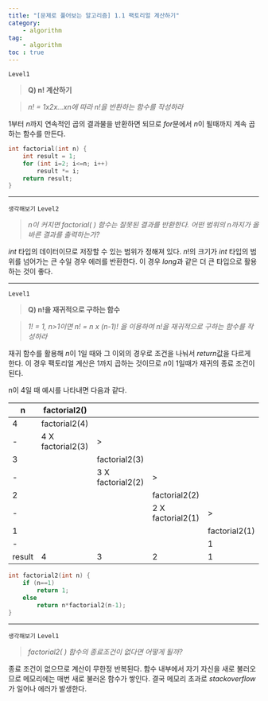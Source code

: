```yaml
---
title: "[문제로 풀어보는 알고리즘] 1.1 팩토리얼 계산하기" 
category:
    - algorithm
tag:
    - algorithm
toc : true
---
```


`Level1` 

> **Q) n! 계산하기**

> *n! = 1x2x...xn에 따라 n!을 반환하는 함수를 작성하라*

1부터 $n$까지 연속적인 곱의 결과물을 반환하면 되므로 $for$문에서 $n$이 될때까지 계속 곱하는 함수를 만든다.

```c
int factorial(int n) {
	int result = 1;
	for (int i=2; i<=n; i++)
		result *= i;
	return result;
}
```

---

`생각해보기` `Level2` 

> *n이 커지면 factorial( ) 함수는 잘못된 결과를 반환한다. 어떤 범위의 n까지가 올바른 결과를 출력하는가?*

$int$ 타입의 데이터이므로 저장할 수 있는 범위가 정해져 있다. $n!$의 크기가 $int$ 타입의 범위를 넘어가는 큰 수일 경우 에러를 반환한다. 이 경우 $long$과 같은 더 큰 타입으로 활용하는 것이 좋다.

---

`Level1` 

> **Q) n!을 재귀적으로 구하는 함수**

> *1! = 1, n>1이면 n! = n x (n-1)! 을 이용하여 n!을 재귀적으로 구하는 함수를 작성하라*

재귀 함수를 활용해 $n$이 1일 때와 그 이외의 경우로 조건을 나눠서 $return$값을 다르게 한다. 이 경우 팩토리얼 계산은 1까지 곱하는 것이므로 $n$이 1일때가 재귀의 종료 조건이 된다.

n이 4일 때 예시를 나타내면 다음과 같다.

|n|factorial2()||||
|-|-|-|-|-|
|4|factorial2(4)||||
|-|4 X factorial2(3)|>|||
|3||factorial2(3)||
|-||3 X factorial2(2)|>||
|2|||factorial2(2)|
|-|||2 X factorial2(1)|>|
|1||||factorial2(1)|
|-||||1|
|result|4|3|2|1|

```c
int factorial2(int n) {
	if (n==1)
		return 1;
	else
		return n*factorial2(n-1);
}
```

---

`생각해보기` `Level1` 

> *factorial2( ) 함수의 종료조건이 없다면 어떻게 될까?*

종료 조건이 없으므로 계산이 무한정 반복된다. 함수 내부에서 자기 자신을 새로 불러오므로 메모리에는 매번 새로 불러온 함수가 쌓인다. 결국 메모리 초과로 $stack overflow$가 일어나 에러가 발생한다.